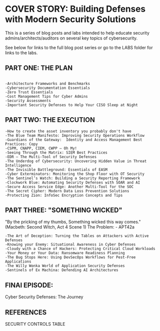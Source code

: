# COVER STORY: Building Defenses with Modern Security Solutions

This is a series of blog posts and labs intended to help educate security admins/architects/auditors on several key topics of cybersecurity.

See below for links to the full blog post series or go to the LABS folder for links to the labs.

## PART ONE: THE PLAN
```

-Architecture Frameworks and Benchmarks
-Cybersecurity Documentation Essentials
-Zero Trust Essentials
-Cost Management Tips for Cyber Admins
-Security Assessments
-Important Security Defenses to Help Your CISO Sleep at Night
```
## PART TWO: THE EXECUTION
```
-How to create the asset inventory you probably don't have
-The Blue Team Manifesto: Improving Security Operations Workflow
-Guardians of the Gateway:  Identity and Access Management Best Practices: Copy
-CSPM, CNAPP, CIEM, CWPP – Oh My!
-Seeing Through the Matrix: SIEM Best Practices
-EDR – The Multi-Tool of Security Defenses
-The Underdog of Cybersecurity: Uncovering Hidden Value in Threat Intelligence
-The Invisible Battleground: Essentials of EASM
-Cyber Exterminators: Monitoring the Shop Floor with OT Security
-The Sentinel’s Watch: Building a Security Reporting Framework
-Clockwork Blue: Automating Security Defenses with SOAR and AI
-Secure Access Service Edge: Another Multi-Tool for the SOC
-The Secret Cipher: Modern Data Loss Prevention Solutions
-Protecting Zion: InfoSec Encryption Concepts and Tips
```
## PART THREE: "SOMETHING WICKED"
"By the pricking of my thumbs, Something wicked this way comes." (Macbeth: Second Witch, Act 4 Scene 1)
The Problem:
	- APT42a
```
-The Art of Deception: Turning the Tables on Attackers with Active Defenses
-Knowing your Enemy: Situational Awareness in Cyber Defenses
-Cloudy with a Chance of Hackers: Protecting Critical Cloud Workloads
-Your Money or Your Data: Ransomware Readiness Planning
-The Bug Stops Here: Using DevSecOps Workflows for Pest-Free Applications
-The Willy Wonka World of Application Security Defenses
-Sentinels of Ex Machina: Defending AI Architectures
```

## FINAl EPISODE:
Cyber Security Defenses: The Journey

## REFERENCES
SECURITY CONTROLS TABLE

